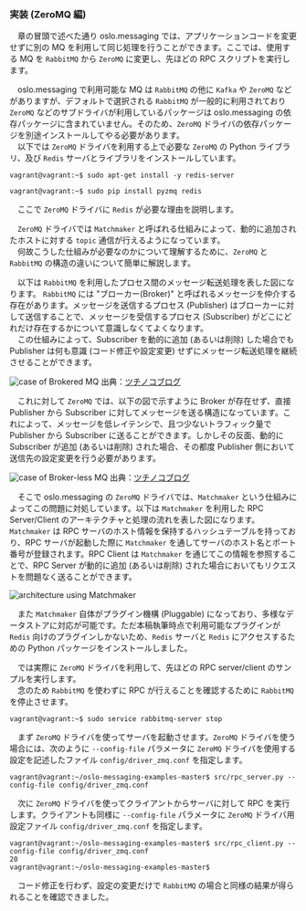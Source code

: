 ### 実装 (ZeroMQ 編)
　章の冒頭で述べた通り oslo.messaging では、アプリケーションコードを変更せずに別の MQ を利用して同じ処理を行うことができます。ここでは、使用する MQ を `RabbitMQ` から `ZeroMQ` に変更し、先ほどの RPC スクリプトを実行します。  

　oslo.messaging で利用可能な MQ は `RabbitMQ` の他に `Kafka` や `ZeroMQ` などがありますが、デフォルトで選択される `RabbitMQ` が一般的に利用されており `ZeroMQ` などのサブドライバが利用しているパッケージは oslo.messaging の依存パッケージに含まれていません。そのため、`ZeroMQ` ドライバの依存パッケージを別途インストールしてやる必要があります。  
　以下では `ZeroMQ` ドライバを利用する上で必要な `ZeroMQ` の Python ライブラリ、及び `Redis` サーバとライブラリをインストールしています。  
```
vagrant@vagrant:~$ sudo apt-get install -y redis-server
```
```
vagrant@vagrant:~$ sudo pip install pyzmq redis
```
　ここで `ZeroMQ` ドライバに `Redis` が必要な理由を説明します。  

　`ZeroMQ` ドライバでは `Matchmaker` と呼ばれる仕組みによって、動的に追加されたホストに対する `topic` 通信が行えるようになっています。  
　何故こうした仕組みが必要なのかについて理解するために、`ZeroMQ` と `RabbitMQ` の構造の違いについて簡単に解説します。  

　以下は `RabbitMQ` を利用したプロセス間のメッセージ転送処理を表した図になります。 `RabbitMQ` には "ブローカー(Broker)" と呼ばれるメッセージを仲介する存在があります。メッセージを送信するプロセス (Publisher) はブローカーに対して送信することで、メッセージを受信するプロセス (Subscriber) がどこにどれだけ存在するかについて意識しなくてよくなります。  
　この仕組みによって、Subscriber を動的に追加 (あるいは削除) した場合でも Publisher は何も意識 (コード修正や設定変更) せずにメッセージ転送処理を継続させることができます。  

![case of Brokered MQ](http://tsuchinoko.dmmlabs.com/wp-content/uploads/2016/06/architecture3.png)
出典：[ツチノコブログ](http://tsuchinoko.dmmlabs.com/?p=3935)

　これに対して `ZeroMQ` では、以下の図で示すように Broker が存在せず、直接 Publisher から Subscriber に対してメッセージを送る構造になっています。これによって、メッセージを低レイテンシで、且つ少ないトラフィック量で Publisher から Subscriber に送ることができます。しかしその反面、動的に Subscriber が追加 (あるいは削除) された場合、その都度 Publisher 側において送信先の設定変更を行う必要があります。  

![case of Broker-less MQ](http://tsuchinoko.dmmlabs.com/wp-content/uploads/2016/06/architecture2.png)
出典：[ツチノコブログ](http://tsuchinoko.dmmlabs.com/?p=3935)

　そこで oslo.messaging の `ZeroMQ` ドライバでは、`Matchmaker` という仕組みによってこの問題に対処しています。以下は `Matchmaker` を利用した RPC Server/Client のアーキテクチャと処理の流れを表した図になります。`Matchmaker` は RPC サーバのホスト情報を保持するハッシュテーブルを持っており、RPC サーバが起動した際に `Matchmaker` を通してサーバのホスト名とポート番号が登録されます。RPC Client は `Matchmaker` を通じてこの情報を参照することで、RPC Server が動的に追加 (あるいは削除) された場合においてもリクエストを問題なく送ることができます。  

![architecture using Matchmaker](https://github.com/userlocalhost2000/draft-oslo.messaging/blob/master/img/zeromq-driver-architecture.png?raw=true)

　また `Matchmaker` 自体がプラグイン機構 (Pluggable) になっており、多様なデータストアに対応が可能です。ただ本稿執筆時点で利用可能なプラグインが `Redis` 向けのプラグインしかないため、`Redis` サーバと `Redis` にアクセスするための Python パッケージをインストールしました。  

　では実際に `ZeroMQ` ドライバを利用して、先ほどの RPC server/client のサンプルを実行します。  
　念のため `RabbitMQ` を使わずに RPC が行えることを確認するために `RabbitMQ` を停止させます。  
```
vagrant@vagrant:~$ sudo service rabbitmq-server stop
```
　まず `ZeroMQ` ドライバを使ってサーバを起動させます。`ZeroMQ` ドライバを使う場合には、次のように `--config-file` パラメータに `ZeroMQ` ドライバを使用する設定を記述したファイル `config/driver_zmq.conf` を指定します。  
```
vagrant@vagrant:~/oslo-messaging-examples-master$ src/rpc_server.py --config-file config/driver_zmq.conf 
```
　次に `ZeroMQ` ドライバを使ってクライアントからサーバに対して RPC を実行します。クライアントも同様に `--config-file` パラメータに `ZeroMQ` ドライバ用設定ファイル `config/driver_zmq.conf` を指定します。   
```
vagrant@vagrant:~/oslo-messaging-examples-master$ src/rpc_client.py --config-file config/driver_zmq.conf 
20
vagrant@vagrant:~/oslo-messaging-examples-master$ 
```
　コード修正を行わず、設定の変更だけで `RabbitMQ` の場合と同様の結果が得られることを確認できました。  
